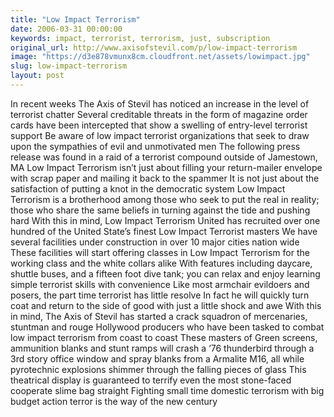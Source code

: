 ```yaml
---
title: "Low Impact Terrorism"
date: 2006-03-31 00:00:00
keywords: impact, terrorist, terrorism, just, subscription
original_url: http://www.axisofstevil.com/p/low-impact-terrorism
image: "https://d3e878vmunx8cm.cloudfront.net/assets/lowimpact.jpg"
slug: low-impact-terrorism
layout: post
---
```


In recent weeks The Axis of Stevil has noticed an increase in the level of terrorist chatter Several creditable threats in the form of magazine order cards have been intercepted that show a swelling of entry-level terrorist support Be aware of low impact terrorist organizations that seek to draw upon the sympathies of evil and unmotivated men The following press release was found in a raid of a terrorist compound outside of Jamestown, MA
Low Impact Terrorism isn’t just about filling your return-mailer envelope with scrap paper and mailing it back to the spammer It is not just about the satisfaction of putting a knot in the democratic system Low Impact Terrorism is a brotherhood among those who seek to put the real in reality; those who share the same beliefs in turning against the tide and pushing hard With this in mind, Low Impact Terrorism United has recruited over one hundred of the United State’s finest Low Impact Terrorist masters We have several facilities under construction in over 10 major cities nation wide These facilities will start offering classes in Low Impact Terrorism for the working class and the white collars alike With features including daycare, shuttle buses, and a fifteen foot dive tank; you can relax and enjoy learning simple terrorist skills with convenience
Like most armchair evildoers and posers, the part time terrorist has little resolve In fact he will quickly turn coat and return to the side of good with just a little shock and awe With this in mind, The Axis of Stevil has started a crack squadron of mercenaries, stuntman and rouge Hollywood producers who have been tasked to combat low impact terrorism from coast to coast These masters of Green screens, ammunition blanks and stunt ramps will crash a ‘76 thunderbird through a 3rd story office window and spray blanks from a Armalite M16, all while pyrotechnic explosions shimmer through the falling pieces of glass This theatrical display is guaranteed to terrify even the most stone-faced cooperate slime bag straight Fighting small time domestic terrorism with big budget action terror is the way of the new century

